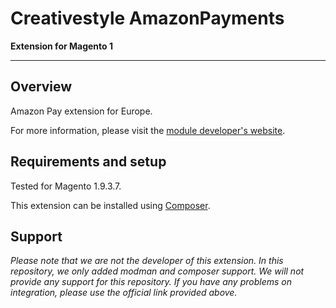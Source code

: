 # Creativestyle AmazonPayments

**Extension for Magento 1**

--- 

## Overview

Amazon Pay extension for Europe.

For more information, please visit the [module developer's website](https://marketplace.magento.com/creativestyle-creativestyle-amazonpayments.html?ld=NSGoogle).

## Requirements and setup

Tested for Magento 1.9.3.7.

This extension can be installed using [Composer](https://getcomposer.org/doc/01-basic-usage.md).

## Support

_Please note that we are not the developer of this extension. In this repository, we only added modman and composer
support. We will not provide any support for this repository. If you have any problems on integration, please use the
official link provided above._
